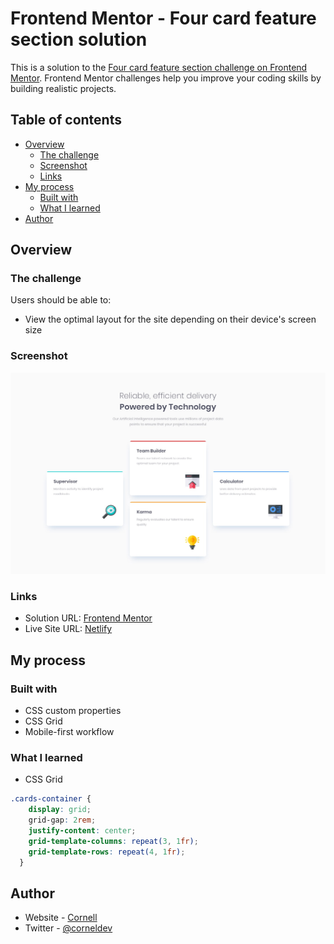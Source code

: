 # Frontend Mentor - Four card feature section solution

This is a solution to the [Four card feature section challenge on Frontend Mentor](https://www.frontendmentor.io/challenges/four-card-feature-section-weK1eFYK). Frontend Mentor challenges help you improve your coding skills by building realistic projects.

## Table of contents

- [Overview](#overview)
  - [The challenge](#the-challenge)
  - [Screenshot](#screenshot)
  - [Links](#links)
- [My process](#my-process)
  - [Built with](#built-with)
  - [What I learned](#what-i-learned)
- [Author](#author)

## Overview

### The challenge

Users should be able to:

- View the optimal layout for the site depending on their device's screen size

### Screenshot

![Screenshot](images/screenshot.jpg)

### Links

- Solution URL: [Frontend Mentor](https://www.frontendmentor.io/challenges/four-card-feature-section-weK1eFYK/hub/four-card-feature-using-css-grid-dP7rxpB405)
- Live Site URL: [Netlify](https://four-cards-feature10.netlify.app/)

## My process

### Built with

- CSS custom properties
- CSS Grid
- Mobile-first workflow

### What I learned

- CSS Grid

```css code I'm proud of:
.cards-container {
    display: grid;
    grid-gap: 2rem;
    justify-content: center;
    grid-template-columns: repeat(3, 1fr);
    grid-template-rows: repeat(4, 1fr);
  }
```

## Author

- Website - [Cornell](https://cornell.netlify.app)
- Twitter - [@corneldev](https://www.twitter.com/corneldev)
